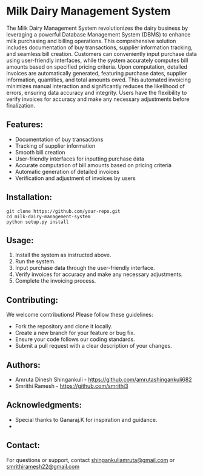 # Milk Dairy Management System

The Milk Dairy Management System revolutionizes the dairy business by leveraging a powerful Database Management System (DBMS) to enhance milk purchasing and billing operations. This comprehensive solution includes documentation of buy transactions, supplier information tracking, and seamless bill creation. Customers can conveniently input purchase data using user-friendly interfaces, while the system accurately computes bill amounts based on specified pricing criteria. Upon computation, detailed invoices are automatically generated, featuring purchase dates, supplier information, quantities, and total amounts owed. This automated invoicing minimizes manual interaction and significantly reduces the likelihood of errors, ensuring data accuracy and integrity. Users have the flexibility to verify invoices for accuracy and make any necessary adjustments before finalization. 

## Features:
- Documentation of buy transactions
- Tracking of supplier information
- Smooth bill creation
- User-friendly interfaces for inputting purchase data
- Accurate computation of bill amounts based on pricing criteria
- Automatic generation of detailed invoices
- Verification and adjustment of invoices by users

## Installation:
```
git clone https://github.com/your-repo.git
cd milk-dairy-management-system
python setup.py install
```

## Usage:
1. Install the system as instructed above.
2. Run the system.
3. Input purchase data through the user-friendly interface.
4. Verify invoices for accuracy and make any necessary adjustments.
5. Complete the invoicing process.

## Contributing:
We welcome contributions! Please follow these guidelines:
- Fork the repository and clone it locally.
- Create a new branch for your feature or bug fix.
- Ensure your code follows our coding standards.
- Submit a pull request with a clear description of your changes.

## Authors:
- Amruta Dinesh Shingankuli - https://github.com/amrutashingankuli682
- Smrithi Ramesh - https://github.com/smrithi3

## Acknowledgments:
- Special thanks to Ganaraj.K for inspiration and guidance.
- 
## Contact:
For questions or support, contact shingankuliamruta@gmail.com or smrithiramesh22@gmail.com
